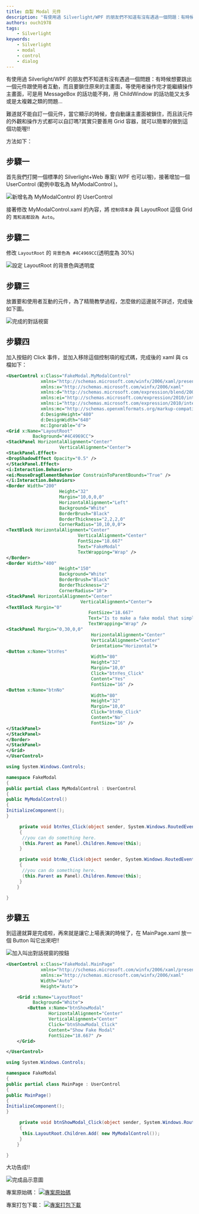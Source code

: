 ```yaml
---
title: 自製 Modal 元件
description: "有使用過 Silverlight/WPF 的朋友們不知道有沒有遇過一個問題：有時候想要跳出一個元件跟使用者互動，而且要鎖住原來的主畫面，等使用者操作完才能繼續操作主畫面，可是用 MessageBox 的話功能不夠，用 ChildWindow 的話功能又太多或是太複雜之類的問題..."
authors: ouch1978
tags: 
    - Silverlight
keywords: 
    - Silverlight
    - modal
    - control
    - dialog
---
```


有使用過 Silverlight/WPF 的朋友們不知道有沒有遇過一個問題：有時候想要跳出一個元件跟使用者互動，而且要鎖住原來的主畫面，等使用者操作完才能繼續操作主畫面，可是用 MessageBox 的話功能不夠，用 ChildWindow 的話功能又太多或是太複雜之類的問題...

<!--truncate-->

難道就不能自訂一個元件，當它顯示的時候，會自動讓主畫面被鎖住，而且該元件的外觀和操作方式都可以自訂嗎?其實只要善用 Grid 容器，就可以簡單的做到這個功能喔!!

方法如下：

## 步驟一

首先我們打開一個標準的 Silverlight+Web 專案( WPF 也可以喔)，接著增加一個 UserControl (範例中取名為 MyModalControl )。

![新增名為 MyModalControl 的 UserControl](cretate-user-control.png)

接著修改 MyModalControl.xaml 的內容，將 `控制項本身` 與 LayoutRoot 這個 Grid 的 `寬和高都設為 Auto`。

## 步驟二

修改 `LayoutRoot` 的 `背景色為 #4C4969CC`(透明度為 30%)

![設定 LayoutRoot 的背景色與透明度](set-background-color.png)

## 步驟三

放置要和使用者互動的元件，為了精簡教學過程，怎麼做的這邊就不詳述，完成後如下圖。

![完成的對話視窗](the-modal-dialog.png)

## 步驟四

加入按鈕的 Click 事件，並加入移除這個控制項的程式碼，完成後的 xaml 與 cs 檔如下：

```xml
<UserControl x:Class="FakeModal.MyModalControl"
             xmlns="http://schemas.microsoft.com/winfx/2006/xaml/presentation"
             xmlns:x="http://schemas.microsoft.com/winfx/2006/xaml"
             xmlns:d="http://schemas.microsoft.com/expression/blend/2008"
             xmlns:ei="http://schemas.microsoft.com/expression/2010/interactions"
             xmlns:i="http://schemas.microsoft.com/expression/2010/interactivity"
             xmlns:mc="http://schemas.openxmlformats.org/markup-compatibility/2006"
             d:DesignHeight="480"
             d:DesignWidth="640"
             mc:Ignorable="d">
<Grid x:Name="LayoutRoot"
          Background="#4C4969CC">
<StackPanel HorizontalAlignment="Center"
                    VerticalAlignment="Center">
<StackPanel.Effect>
<DropShadowEffect Opacity="0.5" />
</StackPanel.Effect>
<i:Interaction.Behaviors>
<ei:MouseDragElementBehavior ConstrainToParentBounds="True" />
</i:Interaction.Behaviors>
<Border Width="200"
                    Height="32"
                    Margin="10,0,0,0"
                    HorizontalAlignment="Left"
                    Background="White"
                    BorderBrush="Black"
                    BorderThickness="2,2,2,0"
                    CornerRadius="10,10,0,0">
<TextBlock HorizontalAlignment="Center"
                           VerticalAlignment="Center"
                           FontSize="18.667"
                           Text="FakeModal"
                           TextWrapping="Wrap" />
</Border>
<Border Width="400"
                    Height="150"
                    Background="White"
                    BorderBrush="Black"
                    BorderThickness="2"
                    CornerRadius="10">
<StackPanel HorizontalAlignment="Center"
                            VerticalAlignment="Center">
<TextBlock Margin="0"
                               FontSize="18.667"
                               Text="Is to make a fake modal that simple?"
                               TextWrapping="Wrap" />
<StackPanel Margin="0,30,0,0"
                                HorizontalAlignment="Center"
                                VerticalAlignment="Center"
                                Orientation="Horizontal">
<Button x:Name="btnYes"
                                Width="80"
                                Height="32"
                                Margin="10,0"
                                Click="btnYes_Click"
                                Content="Yes"
                                FontSize="16" />
<Button x:Name="btnNo"
                                Width="80"
                                Height="32"
                                Margin="10,0"
                                Click="btnNo_Click"
                                Content="No"
                                FontSize="16" />
</StackPanel>
</StackPanel>
</Border>
</StackPanel>
</Grid>
</UserControl>
```

```csharp
using System.Windows.Controls;

namespace FakeModal
{
public partial class MyModalControl : UserControl
{
public MyModalControl()
{
InitializeComponent();
}

     private void btnYes_Click(object sender, System.Windows.RoutedEventArgs e)
     {
      //you can do something here.
      (this.Parent as Panel).Children.Remove(this);
     }

     private void btnNo_Click(object sender, System.Windows.RoutedEventArgs e)
     {
      //you can do something here.
      (this.Parent as Panel).Children.Remove(this);
     }
    }

}
```

## 步驟五

到這邊就算是完成啦，再來就是讓它上場表演的時候了，在 MainPage.xaml 放一個 Button 叫它出來吧!!

![加入叫出對話視窗的按鈕](add-button-for-showing-modal-dialog.png)

```xml
<UserControl x:Class="FakeModal.MainPage"
             xmlns="http://schemas.microsoft.com/winfx/2006/xaml/presentation"
             xmlns:x="http://schemas.microsoft.com/winfx/2006/xaml"
             Width="Auto"
             Height="Auto">

    <Grid x:Name="LayoutRoot"
          Background="White">
        <Button x:Name="btnShowModal"
                HorizontalAlignment="Center"
                VerticalAlignment="Center"
                Click="btnShowModal_Click"
                Content="Show Fake Modal"
                FontSize="18.667" />
    </Grid>

</UserControl>
```

```csharp
using System.Windows.Controls;

namespace FakeModal
{
public partial class MainPage : UserControl
{
public MainPage()
{
InitializeComponent();
}

     private void btnShowModal_Click(object sender, System.Windows.RoutedEventArgs e)
     {
      this.LayoutRoot.Children.Add( new MyModalControl());
     }
    }

}
```

大功告成!!

![完成品示意圖](the-final-sample.png "完成品示意圖")

專案原始碼：
[![專案原始碼](/img/source-code.png "專案原始碼")](https://github.com/Ouch1978/Samples/tree/master/SL_FakeModal)

專案打包下載：
[![專案打包下載](/img/download.png "專案打包下載")](silverlight-fake-modal-dialog.rar)
